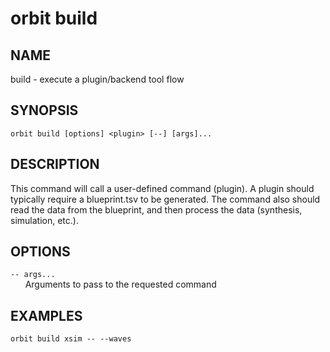 # __orbit build__

## __NAME__

build - execute a plugin/backend tool flow

## __SYNOPSIS__

```
orbit build [options] <plugin> [--] [args]...
```

## __DESCRIPTION__

This command will call a user-defined command (plugin). A plugin should
typically require a blueprint.tsv to be generated. The command also
should read the data from the blueprint, and then process the data 
(synthesis, simulation, etc.).

## __OPTIONS__

`-- args...`  
      Arguments to pass to the requested command

## __EXAMPLES__

```
orbit build xsim -- --waves
```